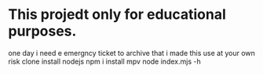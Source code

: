 # This projedt only for educational purposes. 
one day i need  e emergncy ticket to archive that i made this
use at your own risk
clone 
install nodejs
npm i
install mpv
node index.mjs -h 